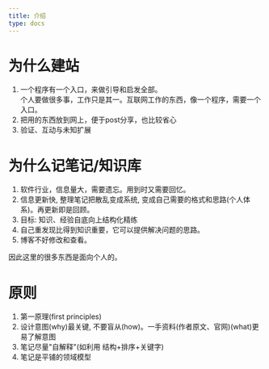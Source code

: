 ```yaml
---
title: 介绍
type: docs
---
```


# 为什么建站
1. 一个程序有一个入口，来做引导和启发全部。<br/>
个人要做很多事，工作只是其一。互联网工作的东西，像一个程序，需要一个入口。
1. 把用的东西放到网上，便于post分享，也比较省心
1. 验证、互动与未知扩展


# 为什么记笔记/知识库
1. 软件行业，信息量大，需要遗忘。用到时又需要回忆。
1. 信息更新快, 整理笔记把散乱变成系统, 变成自己需要的格式和思路(个人体系)。再更新即是回顾。
1. 目标: 知识、经验自底向上结构化精练
1. 自己重发现比得到知识重要，它可以提供解决问题的思路。
1. 博客不好修改和查看。


因此这里的很多东西是面向个人的。

# 原则
1. 第一原理(first principles)
1. 设计意图(why)最关键, 不要盲从(how)。一手资料(作者原文、官网)(what)更易了解意图
1. 笔记尽量"自解释"(如利用 结构+排序+关键字)
1. 笔记是平铺的领域模型